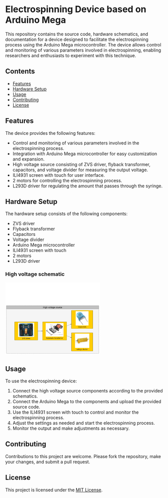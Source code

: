 <h1>Electrospinning Device based on Arduino Mega</h1>

<p>This repository contains the source code, hardware schematics, and documentation for a device designed to facilitate the electrospinning process using the Arduino Mega microcontroller. The device allows control and monitoring of various parameters involved in electrospinning, enabling researchers and enthusiasts to experiment with this technique.</p>

<h2>Contents</h2>

<ul>
  <li><a href="#features">Features</a></li>
  <li><a href="#hardware-setup">Hardware Setup</a></li>
  <li><a href="#usage">Usage</a></li>
  <li><a href="#contributing">Contributing</a></li>
  <li><a href="#license">License</a></li>
</ul>

<h2>Features</h2>

<p>The device provides the following features:</p>
<ul>
  <li>Control and monitoring of various parameters involved in the electrospinning process.</li>
  <li>Integration with Arduino Mega microcontroller for easy customization and expansion.</li>
  <li>High voltage source consisting of ZVS driver, flyback transformer, capacitors, and voltage divider for measuring the output voltage.</li>
  <li>ILI4931 screen with touch for user interface.</li>
  <li>2 motors for controlling the electrospinning process.</li>
  <li>L293D driver for regulating the amount that passes through the syringe.</li>
</ul>

<h2>Hardware Setup</h2>

<p>The hardware setup consists of the following components:</p>
<ul>
  <li>ZVS driver</li>
  <li>Flyback transformer</li>
  <li>Capacitors</li>
  <li>Voltage divider</li>
  <li>Arduino Mega microcontroller</li>
  <li>ILI4931 screen with touch</li>
  <li>2 motors</li>
  <li>L293D driver</li>
</ul>

<h3>High voltage schematic</h3>
<img src="Images/HVS.jpg" alt="High voltage source" width="300">

<h2>Usage</h2>

<p>To use the electrospinning device:</p>
<ol>
  <li>Connect the high voltage source components according to the provided schematics.</li>
  <li>Connect the Arduino Mega to the components and upload the provided source code.</li>
  <li>Use the ILI4931 screen with touch to control and monitor the electrospinning process.</li>
  <li>Adjust the settings as needed and start the electrospinning process.</li>
  <li>Monitor the output and make adjustments as necessary.</li>
</ol>

<h2>Contributing</h2>

<p>Contributions to this project are welcome. Please fork the repository, make your changes, and submit a pull request.</p>

<h2>License</h2>

<p>This project is licensed under the <a href="LICENSE">MIT License</a>.</p>
